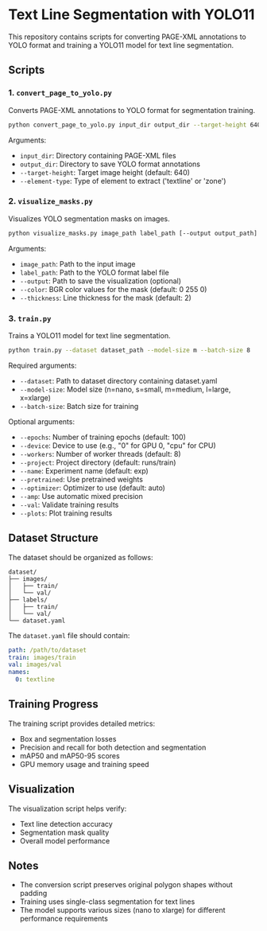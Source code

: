 # Text Line Segmentation with YOLO11

This repository contains scripts for converting PAGE-XML annotations to YOLO format and training a YOLO11 model for text line segmentation.

## Scripts

### 1. `convert_page_to_yolo.py`
Converts PAGE-XML annotations to YOLO format for segmentation training.

```bash
python convert_page_to_yolo.py input_dir output_dir --target-height 640 --element-type textline
```

Arguments:
- `input_dir`: Directory containing PAGE-XML files
- `output_dir`: Directory to save YOLO format annotations
- `--target-height`: Target image height (default: 640)
- `--element-type`: Type of element to extract ('textline' or 'zone')

### 2. `visualize_masks.py`
Visualizes YOLO segmentation masks on images.

```bash
python visualize_masks.py image_path label_path [--output output_path] [--color B G R] [--thickness N]
```

Arguments:
- `image_path`: Path to the input image
- `label_path`: Path to the YOLO format label file
- `--output`: Path to save the visualization (optional)
- `--color`: BGR color values for the mask (default: 0 255 0)
- `--thickness`: Line thickness for the mask (default: 2)

### 3. `train.py`
Trains a YOLO11 model for text line segmentation.

```bash
python train.py --dataset dataset_path --model-size m --batch-size 8
```

Required arguments:
- `--dataset`: Path to dataset directory containing dataset.yaml
- `--model-size`: Model size (n=nano, s=small, m=medium, l=large, x=xlarge)
- `--batch-size`: Batch size for training

Optional arguments:
- `--epochs`: Number of training epochs (default: 100)
- `--device`: Device to use (e.g., "0" for GPU 0, "cpu" for CPU)
- `--workers`: Number of worker threads (default: 8)
- `--project`: Project directory (default: runs/train)
- `--name`: Experiment name (default: exp)
- `--pretrained`: Use pretrained weights
- `--optimizer`: Optimizer to use (default: auto)
- `--amp`: Use automatic mixed precision
- `--val`: Validate training results
- `--plots`: Plot training results

## Dataset Structure

The dataset should be organized as follows:
```
dataset/
├── images/
│   ├── train/
│   └── val/
├── labels/
│   ├── train/
│   └── val/
└── dataset.yaml
```

The `dataset.yaml` file should contain:
```yaml
path: /path/to/dataset
train: images/train
val: images/val
names:
  0: textline
```

## Training Progress

The training script provides detailed metrics:
- Box and segmentation losses
- Precision and recall for both detection and segmentation
- mAP50 and mAP50-95 scores
- GPU memory usage and training speed

## Visualization

The visualization script helps verify:
- Text line detection accuracy
- Segmentation mask quality
- Overall model performance

## Notes

- The conversion script preserves original polygon shapes without padding
- Training uses single-class segmentation for text lines
- The model supports various sizes (nano to xlarge) for different performance requirements 